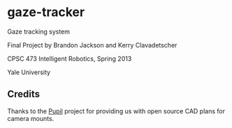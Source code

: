 gaze-tracker
============

Gaze tracking system

Final Project by Brandon Jackson and Kerry Clavadetscher

CPSC 473 Intelligent Robotics, Spring 2013

Yale University

Credits
-------

Thanks to the [Pupil](https://code.google.com/p/pupil/) project for providing us with open source CAD plans for camera mounts.

